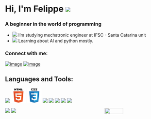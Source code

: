 <h1 align="left">Hi, I'm Felippe <img height="40" s<img src="https://img.icons8.com/external-prettycons-flat-prettycons/47/000000/external-lightning-weather-prettycons-flat-prettycons.png"/></h1>
<h3 align="left">A beginner in the world of programming</h3>

- <img src="https://img.icons8.com/external-itim2101-lineal-color-itim2101/64/000000/external-robot-computer-and-laptop-itim2101-lineal-color-itim2101.png"/> I’m studying mechatronic engineer at IFSC - Santa Catarina unit
- <img src="https://img.icons8.com/external-prettycons-lineal-color-prettycons/49/000000/external-engine-web-and-seo-prettycons-lineal-color-prettycons.png"/> Learning about AI and python mostly.
<!-- - <img src="https://img.icons8.com/plasticine/100/000000/work.png"/> I’m looking for a job
- <img src="https://img.icons8.com/ios/50/000000/phone-disconnected.png"/> Feel free to call me :)
--->




<h3 align="left">Connect with me:</h3>
<div align="left">

[![image](https://img.shields.io/badge/LinkedIn-0077B5?style=for-the-badge&logo=linkedin&logoColor=white)](https://https://www.linkedin.com/in/felippefn//)
[![image](https://img.shields.io/badge/Outlook-0078D4?style=for-the-badge&logo=microsoft-outlook&logoColor=white)](mailto:flppprojects@outlook.com)
  
</div>

<h2 align="left">Languages and Tools:</h2>

<p align="left">
  <a  target="_blank"> 
   <img src="https://img.icons8.com/color/48/000000/c-sharp-logo-2.png"/>
  </a>
  <a target="_blank"> 
    <img src="https://raw.githubusercontent.com/devicons/devicon/master/icons/html5/html5-original-wordmark.svg" alt="html5" width="48" height="48"/>
  </a>
  <a  target="_blank"> 
    <img src="https://raw.githubusercontent.com/devicons/devicon/master/icons/css3/css3-original-wordmark.svg" alt="css3" width="48" height="48"/> 
  </a> 
  <a  target="_blank"> 
    <img src="https://img.icons8.com/color/48/000000/python.png"/>
  </a> 
  <a  target="_blank"> 
    <img src="https://img.icons8.com/color/48/000000/c-plus-plus-logo.png"/>
  </a>
  <a  target="_blank"> 
    <img src="https://cdn.discordapp.com/attachments/663236440288657443/888438902975770634/1485282157-adobe-photoshop-raster-graphics-editor-cc-creative-cloud_78285.png"/>
  </a>
  <a  target="_blank"> 
    <img src="https://img.icons8.com/fluency/48/000000/unity.png"/>
  </a>
  <a  target="_blank"> 
    <img src="https://img.icons8.com/color/48/000000/arduino.png"/>
  </a>
  
  <!-- UNITY SIMBOL <img src="https://img.icons8.com/ios-filled/50/000000/unity.png"/> -->
</p>
<img src="https://cdn.discordapp.com/attachments/663236440288657443/888276072343429140/giphy_1.gif"  min-width="460px" max-width="500px" width="35%" height="35%" align="right"> 
<p align= "left">
  <img height= "150" src="https://github-readme-stats.vercel.app/api?username=FelippeFN&theme=midnight-purple&show_icons=true&include_all_commits=true" />
  <img height= "180" src="https://github-readme-stats.vercel.app/api/top-langs/?username=FelippeFN&theme=midnight-purple&layout=compact" />
</p>

